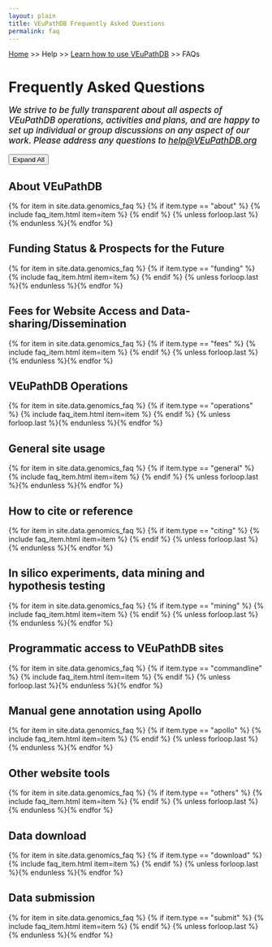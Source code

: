 ```yaml
---
layout: plain
title: VEuPathDB Frequently Asked Questions
permalink: faq
---
```

<style>
  .static-content {
    details {
      padding-top: 110px;
      margin-top: -110px;
      margin-bottom: .5cap;
      margin-left: 2em;
    }
    summary {
      color: #069;
      cursor: pointer;
    }
    .answer {
      margin-left: 2.25ex;
    }
    .section-link {
      font-size: .8em;
      margin-top: 2cap;
      margin-bottom: 3cap;
    }
    #transparency {
      font-weight: 500;
      font-size: 1.2em;
      font-style: italic;
    }
    img {
      margin-top: .5em; 
      margin-left: 6em;
      width: 30em;
    }
  }
</style>


<div class="static-content"> 
<p><a href="/">Home</a> >> Help >> <a href="/a/app/static-content/landing.html">Learn how to use VEuPathDB</a> >> FAQs</p>
<h1 id="FAQ">Frequently Asked Questions</h1>
<p id="transparency">We strive to be fully transparent about all aspects of VEuPathDB operations, activities and plans, and are happy to set up individual or group discussions on any aspect of our work.  Please address any questions to <a href="help@VEuPathDB.org">help@VEuPathDB.org</a></p>

<div style="margin-bottom: 1em;">
  <button id="toggle-all" onclick="toggleAllDetails()">Expand All</button>
</div>

<div id="about">
    <h2>About VEuPathDB</h2> 
    {% for item in site.data.genomics_faq %}
    {% if item.type == "about" %}
      {% include faq_item.html item=item %}
    {% endif %}
    {% unless forloop.last %}{% endunless %}{% endfor %}
</div>

<div id="funding">
    <h2>Funding Status & Prospects for the Future</h2> 
    {% for item in site.data.genomics_faq %}
    {% if item.type == "funding" %}
      {% include faq_item.html item=item %}
    {% endif %}
    {% unless forloop.last %}{% endunless %}{% endfor %}
</div>

<div id="fees">
    <h2>Fees for Website Access and Data-sharing/Dissemination</h2> 
    {% for item in site.data.genomics_faq %}
    {% if item.type == "fees" %}
      {% include faq_item.html item=item %}
    {% endif %}
    {% unless forloop.last %}{% endunless %}{% endfor %}
</div>

<div id="operations">
    <h2>VEuPathDB Operations</h2> 
    {% for item in site.data.genomics_faq %}
    {% if item.type == "operations" %}
      {% include faq_item.html item=item %}
    {% endif %}
    {% unless forloop.last %}{% endunless %}{% endfor %}
</div>

<div id="general">
    <h2>General site usage</h2> 
    {% for item in site.data.genomics_faq %}
    {% if item.type == "general" %}
      {% include faq_item.html item=item %}
    {% endif %}
    {% unless forloop.last %}{% endunless %}{% endfor %}
</div>


<div id="citing">
    <h2>How to cite or reference</h2>
    {% for item in site.data.genomics_faq %}
    {% if item.type == "citing" %}
      {% include faq_item.html item=item %}
    {% endif %}
    {% unless forloop.last %}{% endunless %}{% endfor %}
</div>


<div id="mining">
    <h2>In silico experiments, data mining and hypothesis testing</h2>
    {% for item in site.data.genomics_faq %}
    {% if item.type == "mining" %}
      {% include faq_item.html item=item %}
    {% endif %}
    {% unless forloop.last %}{% endunless %}{% endfor %}
</div>


<div id="commandline">
    <h2>Programmatic access to VEuPathDB sites</h2>
    {% for item in site.data.genomics_faq %}
    {% if item.type == "commandline" %}
      {% include faq_item.html item=item %}
    {% endif %}
    {% unless forloop.last %}{% endunless %}{% endfor %}
</div>


<div id="apollo">
    <h2>Manual gene annotation using Apollo</h2>
    {% for item in site.data.genomics_faq %}
    {% if item.type == "apollo" %}
      {% include faq_item.html item=item %}
    {% endif %}
    {% unless forloop.last %}{% endunless %}{% endfor %}
</div>


<div id="others">
    <h2>Other website tools</h2>
    {% for item in site.data.genomics_faq %}
    {% if item.type == "others" %}
      {% include faq_item.html item=item %}
    {% endif %}
    {% unless forloop.last %}{% endunless %}{% endfor %}
</div>


<div id="download">
    <h2>Data download</h2>
    {% for item in site.data.genomics_faq %}
    {% if item.type == "download" %}
      {% include faq_item.html item=item %}
    {% endif %}
    {% unless forloop.last %}{% endunless %}{% endfor %}
</div>


<div id="submit">
    <h2>Data submission</h2>
    {% for item in site.data.genomics_faq %}
    {% if item.type == "submit" %}
      {% include faq_item.html item=item %}
    {% endif %}
    {% unless forloop.last %}{% endunless %}{% endfor %}
</div>



</div>

<script>
let allExpanded = false;
function toggleAllDetails() {
  const detailsElements = document.querySelectorAll('details');
  allExpanded = !allExpanded;
  detailsElements.forEach((detail) => {
    detail.open = allExpanded;
  });

  const toggleButton = document.getElementById('toggle-all');
  toggleButton.textContent = allExpanded ? 'Collapse All' : 'Expand All';
}

function getHashFromUrl(url){
    console.log("My url: ", url);
    var a = document.createElement("a");
    a.href = url;
    return a.hash.replace(/^#/, "");
}
function openEntry(myanchor) {
  console.log("My Anchor: ", myanchor);
  document.getElementById(myanchor).open = true;
}
document.onload = openEntry(getHashFromUrl(window.location.href));
</script>
